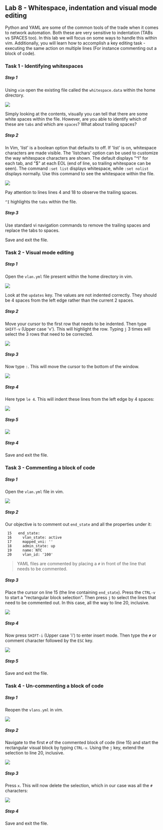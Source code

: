## Lab 8 - Whitespace, indentation and visual mode editing

Python and YAML are some of the common tools of the trade when it comes to network automation. Both these are very sensitive to indentation (TABs vs SPACES too). In this lab we will focus on some ways to handle this within vim. Additionally, you will learn how to accomplish a key editing task - executing the same action on multiple lines (For instance commenting out a block of code). 



### Task 1 - Identifying whitespaces

##### Step 1 

Using `vim` open the existing file called the `whitespace.data`  within the home directory. 

![ ](images/vimws1.png)


Simply looking at the contents, visually you can tell that there are some white spaces within the file. However, are you able to identify which of these are `tabs` and which are `spaces`? What about trailing spaces?

##### Step 2

In Vim, 'list' is a boolean option that defaults to off. If 'list' is on, whitespace characters are made visible. The 'listchars' option can be used to customize the way whitespace characters are shown. The default displays "^I" for each tab, and "$" at each EOL (end of line, so trailing whitespace can be seen). The command `:set list` displays whitespace, while `:set nolist` displays normally. Use this command to see the whitespace within the file.

![ ](images/vimws2.png)

Pay attention to lines lines 4 and 18 to observe the trailing spaces.

`^I` highlights the `tabs` within the file.



##### Step 3

Use standard vi navigation commands to remove the trailing spaces and replace the tabs to spaces.

Save and exit the file.


### Task 2 - Visual mode editing 

##### Step 1 

Open the `vlan.yml` file present within the home directory in vim.

![ ](images/vimV1.png)

Look at the `updates` key. The values are not indented correctly. They should be 4 spaces from the left edge rather than the current 2 spaces.




##### Step 2
Move your cursor to the first row that needs to be indented. Then type `SHIFT-v` (Upper case 'v'). This will highlight the row. Typing `j` 3 times will select the 3 rows that need to be corrected.

![ ](images/vimV2.png)


##### Step 3
Now type `:`. This will move the cursor to the bottom of the window.

![ ](images/vimV3.png)



##### Step 4

Here type `le 4`. This will indent these lines from the left edge by 4 spaces:

![ ](images/vimV4.png)



##### Step 5


![ ](images/vimV5.png)




##### Step 4

Save and exit the file.


### Task 3 - Commenting a block of code

##### Step 1 

Open the `vlan.yml` file in vim.

![ ](images/vimC1.png)


##### Step 2

Our objective is to comment out `end_state` and all the properties under it:

```
 15   end_state:
 16     vlan_state: active
 17     mapped_vni: ''
 18     admin_state: up     
 19     name: NTC
 20     vlan_id: '100'

```

> YAML files are commented by placing a `#` in front of the line that needs to be commented.



##### Step 3

Place the cursor on line 15 (the line containing `end_state`). Press the `CTRL-v` to start a "rectangular block selection". Then press `j` to select the lines that need to be commented out. In this case, all the way to line 20, inclusive.

![ ](images/vimC2.png)



##### Step 4
Now press `SHIFT-i` (Upper case 'i') to enter insert mode. Then type the `#` or comment character followed by the `ESC` key.

![ ](images/vimC3.png)



##### Step 5

Save and exit the file.




### Task 4 - Un-commenting a block of code

##### Step 1 

Reopen the `vlans.yml` in vim. 

![ ](images/vimC3.png)



##### Step 2

Navigate to the first `#` of the commented block of code (line 15) and start the rectangular visual block by typing `CTRL-v`. Using the `j` key, extend the selection to line 20, inclusive.


![ ](images/vimC4.png)



##### Step 3

Press `x`. This will now delete the selection, which in our case was all the `#` characters:

![ ](images/vimC5.png)



##### Step 4

Save and exit the file.

